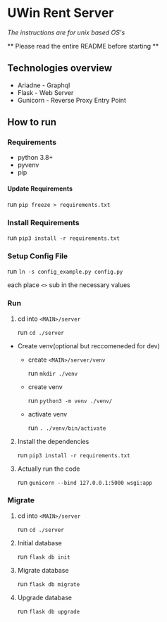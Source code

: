 # UWin Rent Server

*The instructions are for unix based OS's*

** Please read the entire README before starting **

## Technologies overview
* Ariadne - Graphql
* Flask - Web Server
* Gunicorn - Reverse Proxy Entry Point

## How to run

### Requirements
* python 3.8+
* pyvenv
* pip

#### Update Requirements

run `pip freeze > requirements.txt`

### Install Requirements

run `pip3 install -r requirements.txt`

### Setup Config File

run `ln -s config_example.py config.py`

each place `<>` sub in the necessary values

### Run

1. cd into `<MAIN>/server`
   
   run `cd ./server`

* Create venv(optional but reccomeneded for dev)

  * create `<MAIN>/server/venv`
   
    run `mkdir ./venv`
 
  * create venv 
  
    run `python3 -m venv ./venv/`
 
  * activate venv 
    
    run `. ./venv/bin/activate` 
   
2. Install the dependencies

   run `pip3 install -r requirements.txt`

3. Actually run the code
   
   run `gunicorn --bind 127.0.0.1:5000 wsgi:app`
   

### Migrate

1. cd into `<MAIN>/server`
   
   run `cd ./server`
   
2. Initial database

   run `flask db init`

3. Migrate database

   run `flask db migrate`

4. Upgrade database

   run `flask db upgrade`
